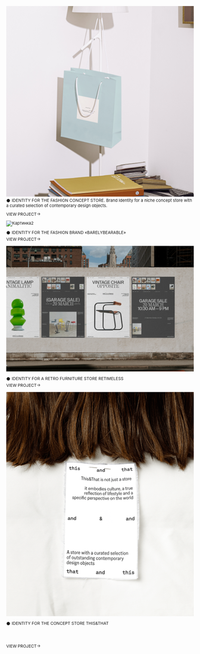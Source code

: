 ![Картинка](image3.png) 
𒊹 IDENTITY FOR THE FASHION CONCEPT STORE. Brand Identity for a niche concept store with a curated selection of contemporary design objects.
</div>  

<div style="margin-bottom: 10px; font-family: 'Inter', sans-serif; font-size: 11px; line-height: 11px;">
  VIEW PROJECT→
</div>

![Картинка2](980497193048809.65e5c726574fc.png)
<div style="margin-top: 0px; margin-bottom: 5px; font-family: 'Inter', sans-serif; font-size: 11px; line-height: 11px;">
  𒊹 IDENTITY FOR THE FASHION BRAND «BARELYBEARABLE»
</div>

<div style="margin-bottom: 10px; font-family: 'Inter', sans-serif; font-size: 11px; line-height: 14px;">
  VIEW PROJECT→
</div>

![Картинка3](a07094167553747.642be5d964ab3.png)
<div style="margin-top: 0px; margin-bottom: 5px; font-family: 'Inter', sans-serif; font-size: 11px; line-height: 11px;">
  𒊹 IDENTITY FOR A RETRO FURNITURE STORE RETIMELESS
</div>

<div style="margin-bottom: 10px; font-family: 'Inter', sans-serif; font-size: 11px; line-height: 14px;">
  VIEW PROJECT→
</div>

![Картинка3](e64ae2189707623.65afaa5d98e1b.png)
<div style="margin-top: 0px; margin-bottom: 50px; font-family: 'Inter', sans-serif; font-size: 11px; line-height: 11px;">
  𒊹 IDENTITY FOR THE CONCEPT STORE THIS&THAT
</div>

<div style="margin-bottom: 10px; font-family: 'Inter', sans-serif; font-size: 11px; line-height: 11px;">
  VIEW PROJECT→
</div>

<style>
p {
font-family: 'Inter', sans-serif; font-size: 11px; line-height: 14px;"
}
</style>

<head>
<link rel="preconnect" href="https://fonts.googleapis.com">
<link rel="preconnect" href="https://fonts.gstatic.com" crossorigin>
<link href="https://fonts.googleapis.com/css2?family=Inter:wght@400&display=swap" rel="stylesheet">
<head>
